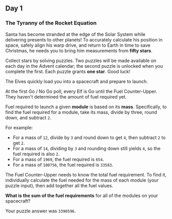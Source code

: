 ## Day 1

### The Tyranny of the Rocket Equation

Santa has become stranded at the edge of the Solar System while delivering presents to 
other planets! To accurately calculate his position in space, safely align his warp drive, and 
return to Earth in time to save Christmas, he needs you to bring him measurements from 
**fifty stars**.

Collect stars by solving puzzles. Two puzzles will be made available on each day in the Advent 
calendar; the second puzzle is unlocked when you complete the first. Each puzzle grants 
**one star**. Good luck!

The Elves quickly load you into a spacecraft and prepare to launch.

At the first Go / No Go poll, every Elf is Go until the Fuel Counter-Upper. They haven't 
determined the amount of fuel required yet.

Fuel required to launch a given **module** is based on its **mass**. Specifically, to find the 
fuel required for a module, take its mass, divide by three, round down, and subtract `2`.

For example:

- For a mass of `12`, divide by `3` and round down to get `4`, then subtract `2` to get `2`.
- For a mass of `14`, dividing by `3` and rounding down still yields `4`, so the fuel required is also `2`.
- For a mass of `1969`, the fuel required is `654`.
- For a mass of `100756`, the fuel required is `33583`.

The Fuel Counter-Upper needs to know the total fuel requirement. To find it, individually 
calculate the fuel needed for the mass of each module (your puzzle input), then add together 
all the fuel values.

**What is the sum of the fuel requirements** for all of the modules on your spacecraft?

Your puzzle answer was `3390596`.

